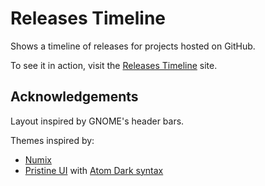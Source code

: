 # Releases Timeline

Shows a timeline of releases for projects hosted on GitHub.

To see it in action, visit the [Releases Timeline](https://hebarusan.github.io/releases-timeline) site.

## Acknowledgements

Layout inspired by GNOME's header bars.

Themes inspired by:

- [Numix](https://numixproject.org/)
- [Pristine UI](https://atom.io/themes/pristine-ui) with [Atom Dark syntax](https://atom.io/themes/github-atom-dark-syntax)
